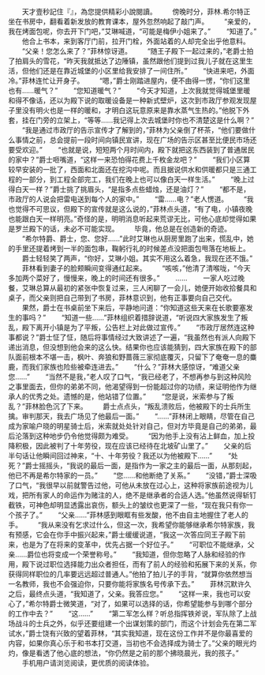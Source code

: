 　　天才壹秒記住『』，為您提供精彩小說閱讀。
　　傍晚时分，菲林.希尔特正坐在书房中，翻看着新发放的教育课本，屋外忽然响起了敲门声。
　　“亲爱的，我在烤面包呢，你去开下门吧，”艾琳喊道，“可能是梅伊小姐来了。”
　　“知道了。”
　　他合上书本，来到客厅门前，拉开门栓，外面站着的人却完全出乎他意料。
　　“父亲！您怎么来了？”菲林惊讶道。
　　“随王子殿下一起过来的，”老爵士拍了拍肩头的雪花，“昨天我就抵达了边陲镇，虽然跟他们提到过我儿子就在这里生活，但他们还是在靠近城堡的小区里给我安排了一间住所。”
　　“快进来吧，外面冷。”菲林连忙让开身子。
　　“嗯，”爵士刚踏进屋内，便不由得一愣，“你们这里也有……暖气？”
　　“您知道暖气？”
　　“今天才知道，上次我就觉得城堡里暖和得不像话，还以为殿下说的取暖设备是一种新式壁炉，这次到市政厅参观发现屋子里没有明火也是一样的暖和，才明白这玩意原来是靠水蒸气生热的。”他脱下外套，挂在门旁的立架上，“等等……我记得上次去城堡时你也不清楚这是什么啊？”
　　“我是通过市政厅的告示宣传才了解到的，”菲林为父亲倒了杯茶，“他们要做什么事情之前，总会提前一段时间向镇民宣讲，现在广场的告示区甚至比便民市场还要受欢迎。”
　　“也就是说，短短两个月时间内，殿下就把这东西装到了普通居民的家中？”爵士咂嘴道，“这样一来恐怕得花费上千枚金龙吧？”
　　“我们小区算较早安装的一批了，西面和北面还在挖沟中呢。而且据说供水和供暖都只是三通工程的一部分，到工程全部完工，我们在晚上也可以像白天一样生活。”
　　“晚上过得白天一样？”爵士挑了挑眉头，“是指多点些蜡烛，还是油灯？”
　　“都不是，市政厅的人说会把雷电送到每个人的家中。”
　　“雷……电？”老人愣道。
　　“我也觉得不可思议，但殿下的宣传就是这么说的，”菲林点头道，“有了电，小镇夜晚也能跟白天一样明亮。”奇怪的是，明明消息听起来荒谬无比，可他心底却觉得如果是罗兰殿下的话，未必不可能实现。
　　毕竟，他总是在创造新的奇迹。
　　“希尔特爵、爵士，您、您好……”此时艾琳也从厨房里跑了出来，慌乱中，她的手里还提着烤到一半的面包串，鞠躬行礼的时候差点没把面包甩落在地板上。
　　爵士轻轻笑了两声，“你好，艾琳小姐。其实不用这么着急，我现在还不饿。”
　　菲林看到妻子的脸颊瞬间变得通红起来。
　　“咳咳，”他清了清喉咙，“今天多加两个菜好了，慢慢来，晚上的时间还有很多。”
　　……
　　一家人吃过晚餐，艾琳总算从最初的紧张中恢复过来，三人闲聊了一会儿，她便开始收拾餐具和桌子，而父亲则把自己带到了书房，菲林意识到，他有正事要向自己交代。
　　果然，爵士在书桌前坐下来后，平静地问道：“你知道这些天来在长歌要塞发生的事吗？”
　　“知道一些……”菲林组织着措辞说道，“听说四大家族发生了叛乱，殿下离开小镇是为了平叛，公告栏上对此做过宣传。”
　　“市政厅居然连这种事都说？”爵士怔了怔，随后将事情经过大致讲述了一遍，“我虽然也有派人向殿下递出消息，但没想到他会来的这么快。结果你也应该能猜到，四大家族在殿下的部队面前根本不堪一击，枫叶、奔狼和野蔷薇三家彻底覆灭，只留下了奄奄一息的麋鹿，而我们家族也险些被牵连进去。”
　　“什么？”菲林大感惊讶，“难道父亲您……”
　　“当然不是我，”老人叹了口气，“我已经老了，不想再参与到这种风险之事里面去，但你的弟弟不同，他渴望得到一份能超过你的功绩，来证明他作为继承人的优秀之处。遗憾的是，他站错了位置。”
　　“您是说，米索参与了叛乱？”菲林脸色沉了下来。
　　爵士点点头，“叛乱溃败后，他被殿下的士兵所生擒。审判那天，我去广场见了他最后一面。”
　　“……”菲林闭上眼睛，尽管在自己成为家喻户晓的明星骑士后，米索就处处针对自己，但对方毕竟是自己的弟弟，最后沦落到这种地步仍令他觉得颇为难受。
　　“因为他手上没有沾上鲜血，加上投降积极，因此被判了十年劳役，现在应该已经待在北坡矿山里了。”
　　父亲的后半句话让他瞬间回过神来，“十、十年劳役？我还以为他被殿下……”
　　“处死？”爵士摇摇头，“我说的最后一面，是指作为一家之主的最后一面，从那刻起，他已不再是希尔特家的一员。”
　　“您……和他断绝了关系。”
　　“没错，”爵士深吸了口气，“我很早以前就警告过他，可他从未放在过心上，这种将家族前途视为儿戏，把所有家人的命运作为赌注的人，绝不是继承者的合适人选。”他虽然说得斩钉截铁，可神色却明显透露出哀伤，额头上的皱纹也更深了一些，“现在我只有你一个孩子了。”
　　“父亲……”菲林感到眼眶有些发酸，他不由自主地握住了老人的手。
　　“我从来没有乞求过什么，但这一次，我希望你能够继承希尔特家族，我有预感，它会在你手中振兴起来，”爵士缓缓说道，“我这一次答应同王子殿下前来，也是为了在将来的变革中，优先占据一个好位子。”
　　“可职位不能继承，父亲……爵位也将变成一个荣誉称号。”
　　“我知道，但你忽略了人脉和经验的作用，殿下说过职位选择能力出众者担任，而有了前人的经验和拓展下来的关系，你获得同样职位的几率要远远超过普通人。”他拍了拍儿子的手背，“就算你依然想当一名教师，我也不会强迫你，只要你能将家族名号传承下去。”
　　菲林沉默许久之后，最终点头道，“我知道了，父亲。我答应您。”
　　“这样一来，我也可以安心了，”希尔特爵士微笑道，“对了，如果可以选择的话，你希望能参与到哪个部分的工作中去？”
　　“这……”
　　“第二军怎么样？听总指挥铁斧说，军队除了上战场战斗的士兵之外，似乎还要组建一个出谋划策的部门，而这个计划会先在第二军试水，”爵士饶有兴致的望着菲林，“其实我知道，现在这份工作并不是你最喜爱的内容，如果你真心乐于和书本打交道，当初也不会选择成为骑士了。”父亲的眼光灼灼，像是看透了他心底的想法，“你仍然是之前的那个拂晓晨光，我的孩子。”
　　手机用户请浏览阅读，更优质的阅读体验。